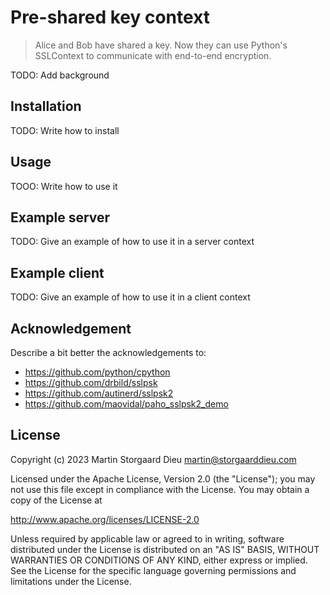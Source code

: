 # Pre-shared key context
> Alice and Bob have shared a key. Now they can use Python's SSLContext to communicate with end-to-end encryption.

TODO: Add background

## Installation

TODO: Write how to install

## Usage

TOOO: Write how to use it

## Example server

TODO: Give an example of how to use it in a server context

## Example client

TODO: Give an example of how to use it in a client context

## Acknowledgement

Describe a bit better the acknowledgements to:

- https://github.com/python/cpython
- https://github.com/drbild/sslpsk
- https://github.com/autinerd/sslpsk2
- https://github.com/maovidal/paho_sslpsk2_demo

## License

Copyright (c) 2023 Martin Storgaard Dieu <martin@storgaarddieu.com>

Licensed under the Apache License, Version 2.0 (the "License");
you may not use this file except in compliance with the License.
You may obtain a copy of the License at

   http://www.apache.org/licenses/LICENSE-2.0

Unless required by applicable law or agreed to in writing, software
distributed under the License is distributed on an "AS IS" BASIS,
WITHOUT WARRANTIES OR CONDITIONS OF ANY KIND, either express or implied.
See the License for the specific language governing permissions and
limitations under the License.
